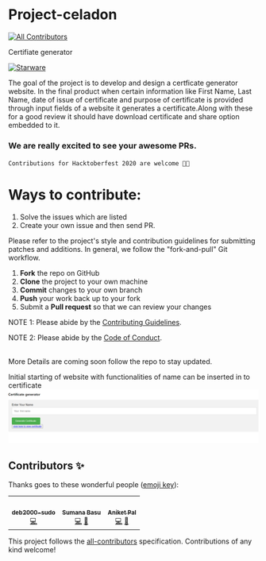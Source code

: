 # Project-celadon
<!-- ALL-CONTRIBUTORS-BADGE:START - Do not remove or modify this section -->
[![All Contributors](https://img.shields.io/badge/all_contributors-3-orange.svg?style=flat-square)](#contributors-)
<!-- ALL-CONTRIBUTORS-BADGE:END -->
Certifiate generator

[![Starware](https://img.shields.io/badge/Starware-⭐-black?labelColor=f9b00d)](https://github.com/zepfietje/starware)

The goal of the project is to develop and design a certficate generator website. In the final product when certain information like First Name, Last Name, date of issue of certificate and purpose of certificate is provided through input fields of a website it generates a certificate.Along with these for a good review it should have download certificate and share option embedded to it.

### We are really excited to see your awesome PRs.

`Contributions for Hacktoberfest 2020 are welcome 🎉🎉`

# Ways to contribute:
1. Solve the issues which are listed
2. Create your own issue and then send PR.

Please refer to the project's style and contribution guidelines for submitting patches and additions. In general, we follow the "fork-and-pull" Git workflow.

 1. **Fork** the repo on GitHub
 2. **Clone** the project to your own machine
 3. **Commit** changes to your own branch
 4. **Push** your work back up to your fork
 5. Submit a **Pull request** so that we can review your changes

NOTE 1: Please abide by the [Contributing Guidelines](https://github.com/Webwiznitr/MilkERP/blob/master/CONTRIBUTING.md).

NOTE 2: Please abide by the [Code of Conduct](https://github.com/Webwiznitr/MilkERP/blob/master/CODE_OF_CONDUCT.md).

<br>
More Details are coming soon follow the repo to stay updated.


Initial starting of website with functionalities of name can be inserted in to certificate
![](/images/initialfile.PNG)


## Contributors ✨

Thanks goes to these wonderful people ([emoji key](https://allcontributors.org/docs/en/emoji-key)):

<!-- ALL-CONTRIBUTORS-LIST:START - Do not remove or modify this section -->
<!-- prettier-ignore-start -->
<!-- markdownlint-disable -->
<table>
  <tr>
    <td align="center"><a href="https://github.com/deb2000-sudo"><img src="https://avatars2.githubusercontent.com/u/59384249?v=4" width="100px;" alt=""/><br /><sub><b>deb2000-sudo</b></sub></a><br /><a href="https://github.com/Webwiznitr/Project-celadon/commits?author=deb2000-sudo" title="Code">💻</a></td>
    <td align="center"><a href="http://aliferous.xyz/"><img src="https://avatars3.githubusercontent.com/u/63084088?v=4" width="100px;" alt=""/><br /><sub><b>Sumana Basu</b></sub></a><br /><a href="https://github.com/Webwiznitr/Project-celadon/commits?author=sumana2001" title="Code">💻</a> <a href="https://github.com/Webwiznitr/Project-celadon/commits?author=sumana2001" title="Documentation">📖</a></td>
    <td align="center"><a href="http://aliferous.xyz/"><img src="https://avatars2.githubusercontent.com/u/67703407?v=4" width="100px;" alt=""/><br /><sub><b>Aniket Pal</b></sub></a><br /><a href="https://github.com/Webwiznitr/Project-celadon/commits?author=Aniket762" title="Code">💻</a> <a href="https://github.com/Webwiznitr/Project-celadon/commits?author=Aniket762" title="Documentation">📖</a></td>
  </tr>
</table>

<!-- markdownlint-enable -->
<!-- prettier-ignore-end -->
<!-- ALL-CONTRIBUTORS-LIST:END -->

This project follows the [all-contributors](https://github.com/all-contributors/all-contributors) specification. Contributions of any kind welcome!
